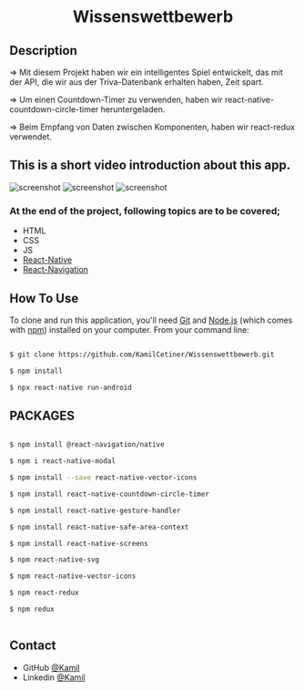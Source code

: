 
<h1 align="center">Wissenswettbewerb</h1>


## Description

=> Mit diesem Projekt haben wir ein intelligentes Spiel entwickelt, 
das mit der API, die wir aus der Triva-Datenbank erhalten haben, Zeit spart.

=> Um einen Countdown-Timer zu verwenden, haben wir react-native-countdown-circle-timer
heruntergeladen.

=> Beim Empfang von Daten zwischen Komponenten, haben wir react-redux verwendet.





## This is a short video introduction about this app.

![screenshot](overview/image1.jpeg)
![screenshot](overview/image2.jpeg)
![screenshot](overview/image3.jpeg)


### At the end of the project, following topics are to be covered;

- HTML
- CSS
- JS
- [React-Native](https://reactnative.dev/)
- [React-Navigation](https://reactnavigation.org/)


## How To Use

To clone and run this application, you'll need [Git](https://git-scm.com) and [Node.js](https://nodejs.org/en/download/) (which comes with [npm](http://npmjs.com)) installed on your computer. From your command line:

```bash

$ git clone https://github.com/KamilCetiner/Wissenswettbewerb.git

$ npm install

$ npx react-native run-android

```
## PACKAGES

```bash

$ npm install @react-navigation/native

$ npm i react-native-modal

$ npm install --save react-native-vector-icons

$ npm install react-native-countdown-circle-timer

$ npm install react-native-gesture-handler

$ npm install react-native-safe-area-context

$ npm install react-native-screens

$ npm react-native-svg

$ npm react-native-vector-icons

$ npm react-redux

$ npm redux



```

## Contact

- GitHub [@Kamil](https://github.com/KamilCetiner)
- Linkedin [@Kamil](https://www.linkedin.com/in/kamil-%C3%A7etiner-b09a601ab/)
